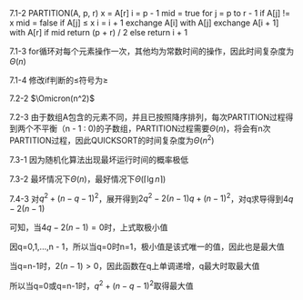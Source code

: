 7.1-2
PARTITION(A, p, r)
    x = A[r]
    i = p - 1
    mid = true
    for j = p to r - 1
        if A[j] != x
            mid = false
        if A[j] $\le$ x
            i = i + 1
            exchange A[i] with A[j]
    exchange A[i + 1] with A[r]
    if mid
        return (p + r) / 2
    else
        return i + 1

7.1-3
for循环对每个元素操作一次，其他均为常数时间的操作，因此时间复杂度为$\Theta(n)$

7.1-4
修改if判断的$\le$符号为$\ge$

7.2-2
$\Omicron(n^2)$

7.2-3
由于数组A包含的元素不同，并且已按照降序排列，每次PARTITION过程得到两个不平衡（n - 1 : 0)的子数组，PARTITION过程需要$\Theta(n)$，将会有n次PARTITION过程，因此QUICKSORT的时间复杂度为$\Theta(n^2)$

7.3-1
因为随机化算法出现最坏运行时间的概率极低

7.3-2
最坏情况下$\Theta(n)$，最好情况下$\Theta(\lceil\lg n\rceil)$

7.4-3
对$q^2+(n - q - 1)^2$，展开得到$2q^2 - 2(n - 1)q + (n-1)^2$，对q求导得到$4q-2(n-1)$

可知，当$4q-2(n-1) = 0$时，上式取极小值

因q=0,1,...,n - 1，所以当q=0时n=1，极小值是该式唯一的值，因此也是最大值

当q=n-1时，$2(n - 1)>0$，因此函数在q上单调递增，q最大时取最大值

所以当q=0或q=n-1时，$q^2+(n - q - 1)^2$取得最大值